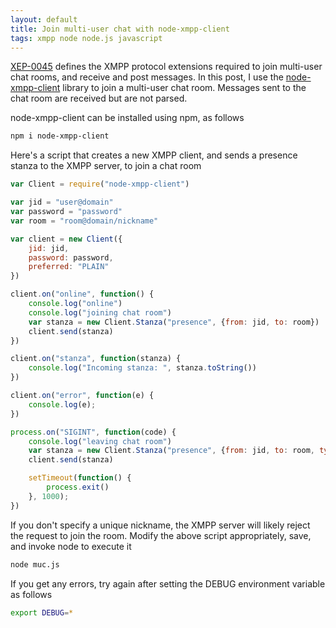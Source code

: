 ```yaml
---
layout: default
title: Join multi-user chat with node-xmpp-client
tags: xmpp node node.js javascript
---
```


[XEP-0045](http://xmpp.org/extensions/xep-0045.html) defines the XMPP protocol extensions required to join multi-user chat rooms, and receive and post messages. In this post, I use the [node-xmpp-client](https://www.npmjs.com/package/node-xmpp-client) library to join a multi-user chat room. Messages sent to the chat room are received but are not parsed.

node-xmpp-client can be installed using npm, as follows

```bash
npm i node-xmpp-client
```

Here's a script that creates a new XMPP client, and sends a presence stanza to the XMPP server, to join a chat room

```javascript
var Client = require("node-xmpp-client")

var jid = "user@domain"
var password = "password"
var room = "room@domain/nickname"

var client = new Client({
    jid: jid,
    password: password,
    preferred: "PLAIN"
})

client.on("online", function() {
    console.log("online")
    console.log("joining chat room")
    var stanza = new Client.Stanza("presence", {from: jid, to: room})
    client.send(stanza)
})

client.on("stanza", function(stanza) {
    console.log("Incoming stanza: ", stanza.toString())
})

client.on("error", function(e) {
    console.log(e);
})

process.on("SIGINT", function(code) {
    console.log("leaving chat room")
    var stanza = new Client.Stanza("presence", {from: jid, to: room, type: "unavailable"})
    client.send(stanza)

    setTimeout(function() {
        process.exit()
    }, 1000);
})
```

If you don't specify a unique nickname, the XMPP server will likely reject the request to join the room. Modify the above script appropriately, save, and invoke node to execute it

```bash
node muc.js
```

If you get any errors, try again after setting the DEBUG environment variable as follows

```bash
export DEBUG=*
```
